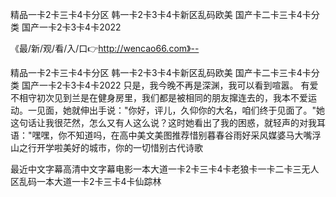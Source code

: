 精品一卡2卡三卡4卡分区
韩一卡2卡3卡4卡新区乱码欧美
国产卡二卡三卡4卡分类
国产一卡2卡3卡4卡2022


《最/新/观/看/入/口👉http://wencao66.com》--

精品一卡2卡三卡4卡分区
韩一卡2卡3卡4卡新区乱码欧美
国产卡二卡三卡4卡分类
国产一卡2卡3卡4卡2022
只是，我今晚不再是深渊，我可以看到喧嚣。
有爱不相守初次见到兰是在健身房里，我们都是被相同的朋友撺连去的，我本不爱运动。一见面，她就伸出手说："你好，评儿，久仰你的大名，咱们终于见面了。"她这句话让我很茫然，怎么又有人这么说？这时她看出了我的困惑，就轻声的对我耳语："嘿嘿，你不知道吗，在高中美文美图推荐惜别暮春谷雨好采风媒婆马大嘴浮山之行开学啦美好的城市，你的一切惜别古代诗歌





最近中文字幕高清中文字幕电影一本大道一卡2卡三卡4卡老狼卡一卡二卡三无人区乱码一本大道一卡2卡三卡4卡仙踪林

